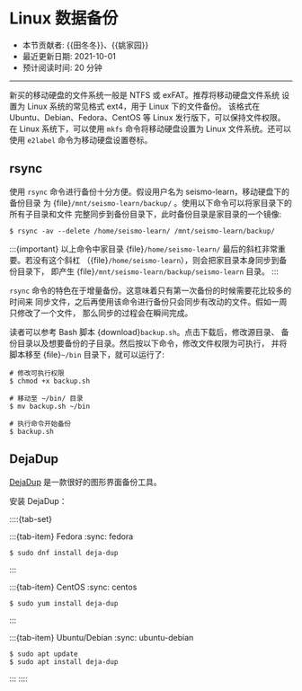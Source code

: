 # Linux 数据备份

- 本节贡献者: {{田冬冬}}、{{姚家园}}
- 最近更新日期: 2021-10-01
- 预计阅读时间: 20 分钟

---

新买的移动硬盘的文件系统一般是 NTFS 或 exFAT。推荐将移动硬盘文件系统
设置为 Linux 系统的常见格式 ext4，用于 Linux 下的文件备份。
该格式在 Ubuntu、Debian、Fedora、CentOS 等 Linux 发行版下，可以保持文件权限。
在 Linux 系统下，可以使用 `mkfs` 命令将移动硬盘设置为 Linux 文件系统。还可以
使用 `e2label` 命令为移动硬盘设置卷标。

## rsync

使用 `rsync` 命令进行备份十分方便。假设用户名为 seismo-learn，移动硬盘下的备份目录
为 {file}`/mnt/seismo-learn/backup/` 。使用以下命令可以将家目录下的所有子目录和文件
完整同步到备份目录下，此时备份目录是家目录的一个镜像:

```
$ rsync -av --delete /home/seismo-learn/ /mnt/seismo-learn/backup/
```

:::{important}
以上命令中家目录 {file}`/home/seismo-learn/` 最后的斜杠非常重要。若没有这个斜杠
（{file}`/home/seismo-learn`），则会把家目录本身同步到备份目录下，
即产生 {file}`/mnt/seismo-learn/backup/seismo-learn` 目录。
:::

`rsync` 命令的特色在于增量备份。这意味着只有第一次备份的时候需要花比较多的时间来
同步文件，之后再使用该命令进行备份只会同步有改动的文件。假如一周只修改了一个文件，
那么同步的过程会在瞬间完成。

读者可以参考 Bash 脚本 {download}`backup.sh`。点击下载后，修改源目录、
备份目录以及想要备份的子目录。然后按以下命令，修改文件权限为可执行，
并将脚本移至 {file}`~/bin` 目录下，就可以运行了:

```
# 修改可执行权限
$ chmod +x backup.sh

# 移动至 ~/bin/ 目录
$ mv backup.sh ~/bin

# 执行命令开始备份
$ backup.sh
```

## DejaDup

[DejaDup](https://wiki.gnome.org/Apps/DejaDup) 是一款很好的图形界面备份工具。

安装 DejaDup：

::::{tab-set}

:::{tab-item} Fedora
:sync: fedora

```
$ sudo dnf install deja-dup
```
:::

:::{tab-item} CentOS
:sync: centos

```
$ sudo yum install deja-dup
```
:::

:::{tab-item} Ubuntu/Debian
:sync: ubuntu-debian

```
$ sudo apt update
$ sudo apt install deja-dup
```
:::
::::
